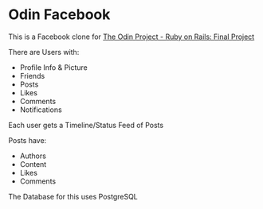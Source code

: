 # Odin Facebook

This is a Facebook clone for [The Odin Project - Ruby on Rails: Final Project](https://www.theodinproject.com/courses/ruby-on-rails/lessons/final-project?ref=lnav)

There are Users with:
* Profile Info & Picture
* Friends
* Posts
* Likes
* Comments
* Notifications

Each user gets a Timeline/Status Feed of Posts

Posts have:
* Authors
* Content
* Likes
* Comments

The Database for this uses PostgreSQL